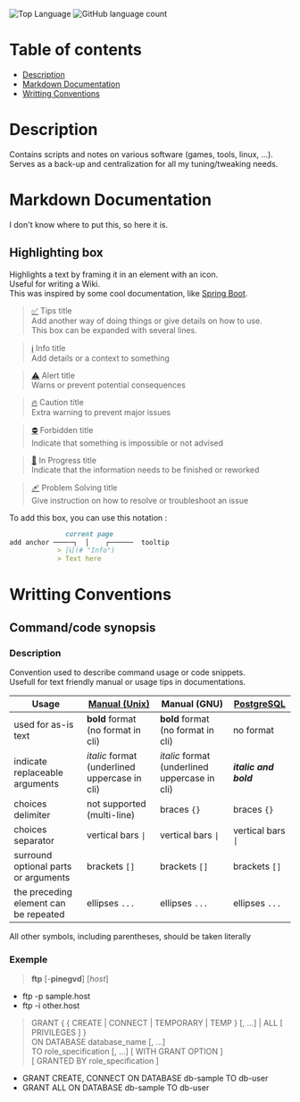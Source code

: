 ![Top Language](https://img.shields.io/github/languages/top/Iron-Wolf/script)
![GitHub language count](https://img.shields.io/github/languages/count/Iron-Wolf/script?color=blueviolet)

# Table of contents  
- [Description](#description)
- [Markdown Documentation](#markdown-documentation)
- [Writting Conventions](#writting-conventions)

# Description

Contains scripts and notes on various software (games, tools, linux, ...).  
Serves as a back-up and centralization for all my tuning/tweaking needs.


# Markdown Documentation
I don't know where to put this, so here it is.

## Highlighting box
Highlights a text by framing it in an element with an icon.  
Useful for writing a Wiki.  
This was inspired by some cool documentation, like [Spring Boot](https://docs.spring.io/spring-boot/docs/current/reference/htmlsingle/#using.devtools).

> [✅](# "Tips") Tips title  
> Add another way of doing things or give details on how to use.  
> This box can be expanded with several lines.

> [ℹ️](# "Info") Info title  
> Add details or a context to something

> [⚠️](# "Alert") Alert title  
> Warns or prevent potential consequences

> [🔥](# "Caution") Caution title  
> Extra warning to prevent major issues

> [⛔️](# "Forbidden") Forbidden title  
> Indicate that something is impossible or not advised

> [🚧](# "In Progress") In Progress title  
> Indicate that the information needs to be finished or reworked

> [🩹](# "Problem Solving") Problem Solving title  
> Give instruction on how to resolve or troubleshoot an issue

To add this box, you can use this notation :  
```markdown
              current page
add anchor ─────┐  │    ┌──────  tooltip
            > [ℹ️](# "Info")
            > Text here
```


# Writting Conventions

## Command/code synopsis
### Description
Convention used to describe command usage or code snippets.  
Usefull for text friendly manual or usage tips in documentations.  

| Usage | [Manual (Unix)](https://man7.org/linux/man-pages/man1/man.1.html#DESCRIPTION) | Manual (GNU) | [PostgreSQL](https://www.postgresql.org/docs/current/notation.html) |
|---|---|---|---|
| used for as-is text | **bold** format (no format in cli) | **bold** format (no format in cli) | no format |
| indicate replaceable arguments | _italic_ format (underlined uppercase in cli) | _italic_ format (underlined uppercase in cli) | _**italic and bold**_ |
| choices delimiter | not supported (multi-line) | braces `{}` | braces `{}` |
| choices separator | vertical bars `\|` | vertical bars `\|` | vertical bars `\|` |
| surround optional parts or arguments | brackets `[]` | brackets `[]` | brackets `[]` |
| the preceding element can be repeated | ellipses `...` | ellipses `...` | ellipses `...` |

All other symbols, including parentheses, should be taken literally

### Exemple
> **ftp** [-**pinegvd**] [_host_]  
- ftp -p sample.host
- ftp -i other.host

> GRANT { { CREATE | CONNECT | TEMPORARY | TEMP } [, ...] | ALL [ PRIVILEGES ] }  
> ON DATABASE database_name [, ...]  
> TO role_specification [, ...] [ WITH GRANT OPTION ]  
> [ GRANTED BY role_specification ]
- GRANT CREATE, CONNECT ON DATABASE db-sample TO db-user
- GRANT ALL ON DATABASE db-sample TO db-user
